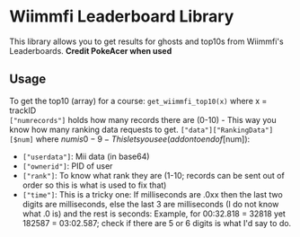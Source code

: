 # Wiimmfi Leaderboard Library
This library allows you to get results for ghosts and top10s from Wiimmfi's Leaderboards.
**Credit PokeAcer when used**  

## Usage
To get the top10 (array) for a course:
`get_wiimmfi_top10(x)` where x = trackID  
`["numrecords"]` holds how many records there are (0-10) - This way you know how many ranking data requests to get.
`["data"]["RankingData"][$num]` where $num is 0-9 - This lets you see (add onto end of [$num]):
- `["userdata"]`: Mii data (in base64)
- `["ownerid"]`: PID of user
- `["rank"]`: To know what rank they are (1-10; records can be sent out of order so this is what is used to fix that)
- `["time"]`: This is a tricky one: If milliseconds are .0xx then the last two digits are milliseconds, else the last 3 are milliseconds (I do not know what .0 is) and the rest is seconds: Example, for 00:32.818 = 32818 yet 182587 = 03:02.587; check if there are 5 or 6 digits is what I'd say to do.
